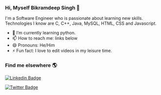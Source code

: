 ### Hi, Myself Bikramdeep Singh 👋

I'm a Software Engineer who is passionate about learning new skills.
Technologies I know are C, C++, Java, MySQL, HTML, CSS and Javascript. 

- 🌱 I’m currently learning python.
- 📫 How to reach me: links below
- 😄 Pronouns: He/Him
- ⚡ Fun fact: I love to edit videos in my leisure time.

### Find me elsewhere 🌎
[![Linkedin Badge](https://img.shields.io/badge/-LinkedIn-blue?style=flat-square&logo=Linkedin&logoColor=white&link=https://www.linkedin.com/in/harshkumarkhatri/)](https://www.linkedin.com/in/bikramdeep-singh-b00492201/)

[![Twitter Badge](https://img.shields.io/badge/-Twitter-1ca0f1?style=flat-square&labelColor=1ca0f1&logo=twitter&logoColor=white&link=https://twitter.com/_diogorodrigues)](https://twitter.com/biksaini20)






